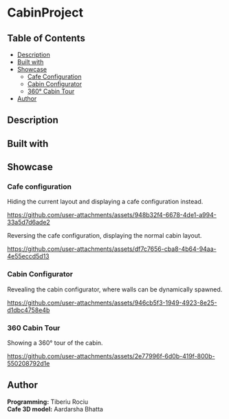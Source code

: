 # CabinProject  

## Table of Contents
- [Description](#description)
- [Built with](#built-with)
- [Showcase](#showcase)
  - [Cafe Configuration](#cafe-configuration)
  - [Cabin Configurator](#cabin-configurator)
  - [360° Cabin Tour](#360-cabin-tour)
- [Author](#author)

## Description

## Built with

## Showcase  

### Cafe configuration
Hiding the current layout and displaying a cafe configuration instead.   

https://github.com/user-attachments/assets/948b32f4-6678-4de1-a994-33a5d7d6ade2  

Reversing the cafe configuration, displaying the normal cabin layout.  

https://github.com/user-attachments/assets/df7c7656-cba8-4b64-94aa-4e55eccd5d13

### Cabin Configurator
Revealing the cabin configurator, where walls can be dynamically spawned.  

https://github.com/user-attachments/assets/946cb5f3-1949-4923-8e25-d1dbc4758e4b

### 360 Cabin Tour
Showing a 360° tour of the cabin.  

https://github.com/user-attachments/assets/2e77996f-6d0b-419f-800b-550208792d1e

## Author  
**Programming:** Tiberiu Rociu  
**Cafe 3D model:** Aardarsha Bhatta




